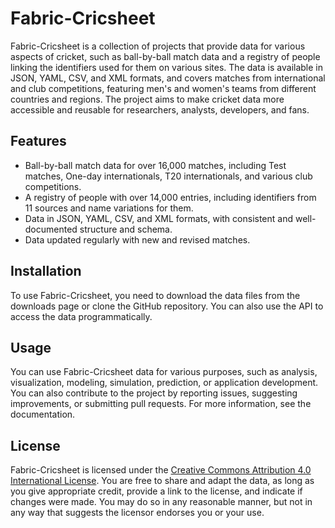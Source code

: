 # Fabric-Cricsheet

Fabric-Cricsheet is a collection of projects that provide data for various aspects of cricket, such as ball-by-ball match data and a registry of people linking the identifiers used for them on various sites. The data is available in JSON, YAML, CSV, and XML formats, and covers matches from international and club competitions, featuring men's and women's teams from different countries and regions. The project aims to make cricket data more accessible and reusable for researchers, analysts, developers, and fans.

## Features

- Ball-by-ball match data for over 16,000 matches, including Test matches, One-day internationals, T20 internationals, and various club competitions.
- A registry of people with over 14,000 entries, including identifiers from 11 sources and name variations for them.
- Data in JSON, YAML, CSV, and XML formats, with consistent and well-documented structure and schema.
- Data updated regularly with new and revised matches.

## Installation

To use Fabric-Cricsheet, you need to download the data files from the downloads page or clone the GitHub repository. You can also use the API to access the data programmatically.

## Usage

You can use Fabric-Cricsheet data for various purposes, such as analysis, visualization, modeling, simulation, prediction, or application development. You can also contribute to the project by reporting issues, suggesting improvements, or submitting pull requests. For more information, see the documentation.

## License

Fabric-Cricsheet is licensed under the [Creative Commons Attribution 4.0 International License]. You are free to share and adapt the data, as long as you give appropriate credit, provide a link to the license, and indicate if changes were made. You may do so in any reasonable manner, but not in any way that suggests the licensor endorses you or your use.

[Creative Commons Attribution 4.0 International License]: https://creativecommons.org/licenses/by/4.0/
